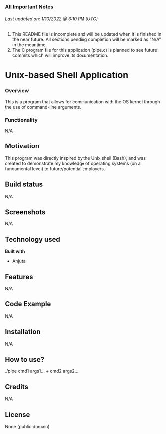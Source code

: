 ### All Important Notes
###### Last updated on: 1/10/2022 @ 3:10 PM (UTC)
1. This README file is incomplete and will be updated when it is finished in the near future. All sections pending completion will be marked as "N/A" in the meantime.
2. The C program file for this application (pipe.c) is planned to see future commits which will improve its documentation.

# Unix-based Shell Application
### Overview
This is a program that allows for communication with the OS kernel through the use of command-line arguments.

### Functionality
N/A

## Motivation
This program was directly inspired by the Unix shell (Bash), and was created to demonstrate my knowledge of operating systems (on a fundamental level) to future/potential employers.

## Build status
N/A
 
## Screenshots
N/A

## Technology used
<b>Built with</b>
- Anjuta

## Features
N/A

## Code Example
N/A

## Installation
N/A

## How to use?
./pipe cmd1 args1... + cmd2 args2...


## Credits
N/A

## License
None (public domain)
